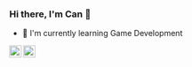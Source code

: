 ### Hi there, I'm Can 👋

<!--
**cancaglar/cancaglar** is a ✨ _special_ ✨ repository because its `README.md` (this file) appears on your GitHub profile.-->


- 🌱 I'm currently learning Game Development


<a href="https://www.linkedin.com/in/can-caglar-kirici-3334781a9/"><img align="left" alt="linkedin" width="22px" src="https://cdn.jsdelivr.net/npm/simple-icons@v3/icons/linkedin.svg" /></a>

<a href="https://www.instagram.com/cancaglar10/"><img align="left" alt="instagram" width="22px" src="https://cdn.jsdelivr.net/npm/simple-icons@v3/icons/instagram.svg" /></a>
